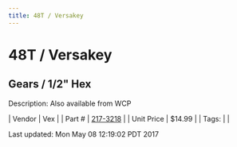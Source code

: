 ```yaml
---
title: 48T / Versakey
---
```


# 48T / Versakey
## Gears / 1/2" Hex
Description: 	Also available from WCP 

| Vendor | Vex | 
| Part # | [217-3218](http://www.vexrobotics.com/vexpro/motion/vexpro-gears/1-2-hex-bore.html) | 
| Unit Price | $14.99 | 
| Tags: |  | 

Last updated: Mon May 08 12:19:02 PDT 2017